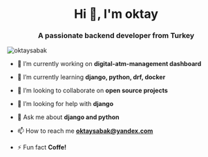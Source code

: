 <h1 align="center">Hi 👋, I'm oktay</h1>
<h3 align="center">A passionate backend developer from Turkey</h3>

<p align="left"> <img src="https://komarev.com/ghpvc/?username=oktaysabak" alt="oktaysabak" /> </p>

- 🔭 I’m currently working on **digital-atm-management dashboard**

- 🌱 I’m currently learning **django, python, drf, docker**

- 👯 I’m looking to collaborate on **open source projects**

- 🤝 I’m looking for help with **django**

- 💬 Ask me about **django and python**

- 📫 How to reach me **oktaysabak@yandex.com**

- ⚡ Fun fact **Coffe!**

